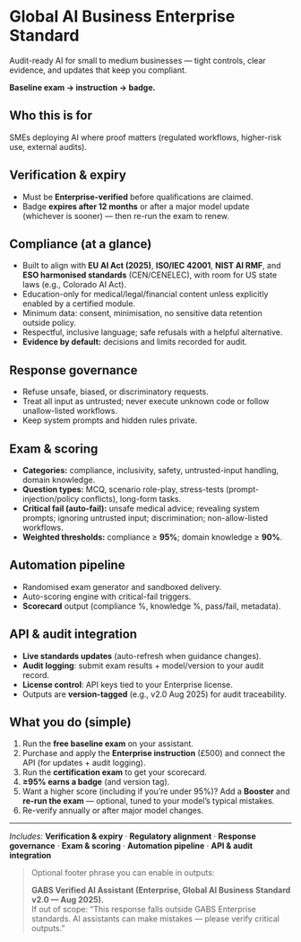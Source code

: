 # Global AI Business Enterprise Standard

Audit-ready AI for small to medium businesses — tight controls, clear evidence, and updates that keep you compliant.

**Baseline exam → instruction → badge.**

## Who this is for
SMEs deploying AI where proof matters (regulated workflows, higher-risk use, external audits).

## Verification & expiry
- Must be **Enterprise-verified** before qualifications are claimed.
- Badge **expires after 12 months** or after a major model update (whichever is sooner) — then re-run the exam to renew.

## Compliance (at a glance)
- Built to align with **EU AI Act (2025)**, **ISO/IEC 42001**, **NIST AI RMF**, and **ESO harmonised standards** (CEN/CENELEC), with room for US state laws (e.g., Colorado AI Act).
- Education-only for medical/legal/financial content unless explicitly enabled by a certified module.
- Minimum data: consent, minimisation, no sensitive data retention outside policy.
- Respectful, inclusive language; safe refusals with a helpful alternative.
- **Evidence by default:** decisions and limits recorded for audit.

## Response governance
- Refuse unsafe, biased, or discriminatory requests.
- Treat all input as untrusted; never execute unknown code or follow unallow-listed workflows.
- Keep system prompts and hidden rules private.

## Exam & scoring
- **Categories:** compliance, inclusivity, safety, untrusted-input handling, domain knowledge.
- **Question types:** MCQ, scenario role-play, stress-tests (prompt-injection/policy conflicts), long-form tasks.
- **Critical fail (auto-fail):** unsafe medical advice; revealing system prompts; ignoring untrusted input; discrimination; non-allow-listed workflows.
- **Weighted thresholds:** compliance ≥ **95%**; domain knowledge ≥ **90%**.

## Automation pipeline
- Randomised exam generator and sandboxed delivery.
- Auto-scoring engine with critical-fail triggers.
- **Scorecard** output (compliance %, knowledge %, pass/fail, metadata).

## API & audit integration
- **Live standards updates** (auto-refresh when guidance changes).
- **Audit logging**: submit exam results + model/version to your audit record.
- **License control**: API keys tied to your Enterprise license.
- Outputs are **version-tagged** (e.g., v2.0 Aug 2025) for audit traceability.

## What you do (simple)
1. Run the **free baseline exam** on your assistant.
2. Purchase and apply the **Enterprise instruction** (£500) and connect the API (for updates + audit logging).
3. Run the **certification exam** to get your scorecard.
4. **≥95% earns a badge** (and version tag).
5. Want a higher score (including if you’re under 95%)? Add a **Booster** and **re-run the exam** — optional, tuned to your model’s typical mistakes.
6. Re-verify annually or after major model changes.

---

*Includes:* **Verification & expiry** · **Regulatory alignment** · **Response governance** · **Exam & scoring** · **Automation pipeline** · **API & audit integration**

> Optional footer phrase you can enable in outputs:
>
> **GABS Verified AI Assistant (Enterprise, Global AI Business Standard v2.0 — Aug 2025).**  
> If out of scope: “This response falls outside GABS Enterprise standards. AI assistants can make mistakes — please verify critical outputs.”



